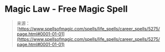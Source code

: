 <!--yml

category: 未分类

date: 2024-06-12 18:39:20

-->

# Magic Law - Free Magic Spell

> 来源：[https://www.spellsofmagic.com/spells/life_spells/career_spells/5275/page.html#0001-01-01](https://www.spellsofmagic.com/spells/life_spells/career_spells/5275/page.html#0001-01-01)
